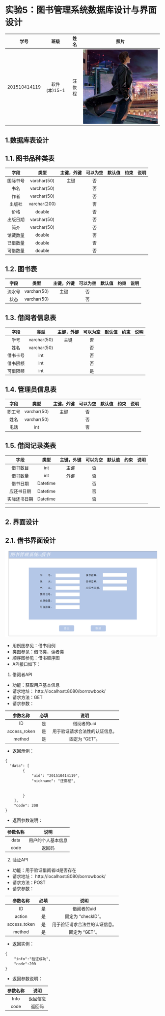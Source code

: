 
# 实验5：图书管理系统数据库设计与界面设计
|学号|班级|姓名|照片|
|:-------:|:-------------: | :----------:|:---:|
|201510414119|软件(本)15-1|汪俊程|![flow1](wc3.jpg)|

## 1.数据库表设计

## 1.1. 图书品种类表
|字段|类型|主键，外键|可以为空|默认值|约束|说明|
|:-------:|:-------------:|:------:|:----:|:---:|:----:|:-----|
|国际书号|varchar(50)|主键|否||||
|书名|varchar(50)| |否||||
|作者|varchar(50)| |否||||
|出版社|varchar(200)| |否||||
|价格|double| |否||||
|出版日期|varchar(50)| |否||||
|简介|varchar(50)| |否||||
|馆藏数量|double| |否||||
|已借数量|double| |否||||
|可借数量|double| |否||||


## 1.2. 图书表
|字段|类型|主键，外键|可以为空|默认值|约束|说明|
|:-------:|:-------------:|:------:|:----:|:---:|:----:|:-----|
|流水号|varchar(50)|主键|否||||
|状态|varchar(50)| |否||||


## 1.3. 借阅者信息表
|字段|类型|主键，外键|可以为空|默认值|约束|说明|
|:-------:|:-------------:|:------:|:----:|:---:|:----:|:-----|
|学号|varchar(50)|主键|否||||
|姓名|varchar(50)| |否||||
|借书卡号|int| |否||||
|借书限额|int| |否||||
|可借限额|int| |是||||

## 1.4. 管理员信息表
|字段|类型|主键，外键|可以为空|默认值|约束|说明|
|:-------:|:-------------:|:------:|:----:|:---:|:----:|:-----|
|职工号|varchar(50)|主键|否||||
|姓名|varchar(50)| |否||||
|电话|int| |否||||

## 1.5. 借阅记录类表
|字段|类型|主键，外键|可以为空|默认值|约束|说明|
|:-------:|:-------------:|:------:|:----:|:---:|:----:|:-----|
|借书数目|int|主键 |否||||
|借书数量|int|外键|否||||
|借书日期|Datetime| |否||||
|应还书日期|Datetime| |否||||
|实际还书日期|Datetime| |否||||


***

## 2. 界面设计
## 2.1. 借书界面设计
![pic1](qewqr1.png)
- 用例图参见：借书用例
- 类图参见：借书类，读者类
- 顺序图参见：借书顺序图
- API接口如下：

1. 借阅者API

- 功能：获取用户基本信息
- 请求地址： http://localhost:8080/borrowbook/
- 请求方法：GET
- 请求参数：

|参数名称|必填|说明|
|:-------:|:-------------: | :----------:|
|ID|是|借阅者的uid|
|access_roken|是|用于验证请求合法性的认证信息。 |
|method|是|固定为 “GET”。|

- 返回示例：
```
{
  "data": [
        {
            "uid": "201510414119",
            "nickname": "汪俊程",
            
          
        }
    ],
    "code": 200
}
```
- 返回参数说明：
    
|参数名称|说明|
|:-------:|:-------------: |
|data|用户的个人基本信息|
|code|返回码|

2. 验证API
- 功能：用于验证借阅者id是否存在
- 请求地址： http://localhost:8080/borrowbook/
- 请求方法：POST
- 请求参数：

|参数名称|必填|说明|
|:-------:|:-------------: | :----------:|
|ID|是|借阅者的uid|
|action|是|固定为 “checkID”。|
|access_token|是|用于验证请求合法性的认证信息。 |
|method|是|固定为 “GET”。|

- 返回实例：
```
{
    "info":"验证成功",
    "code":200
}
```
- 返回参数说明：
    
|参数名称|说明|
|:-------:|:-------------: |
|Info|返回信息|
|code|返回码|


 
